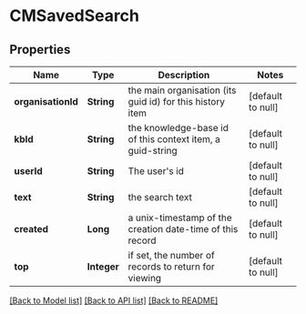# CMSavedSearch
## Properties

| Name | Type | Description | Notes |
|------------ | ------------- | ------------- | -------------|
| **organisationId** | **String** | the main organisation (its guid id) for this history item | [default to null] |
| **kbId** | **String** | the knowledge-base id of this context item, a guid-string | [default to null] |
| **userId** | **String** | The user&#39;s id | [default to null] |
| **text** | **String** | the search text | [default to null] |
| **created** | **Long** | a unix-timestamp of the creation date-time of this record | [default to null] |
| **top** | **Integer** | if set, the number of records to return for viewing | [default to null] |

[[Back to Model list]](../README.md#documentation-for-models) [[Back to API list]](../README.md#documentation-for-api-endpoints) [[Back to README]](../README.md)

